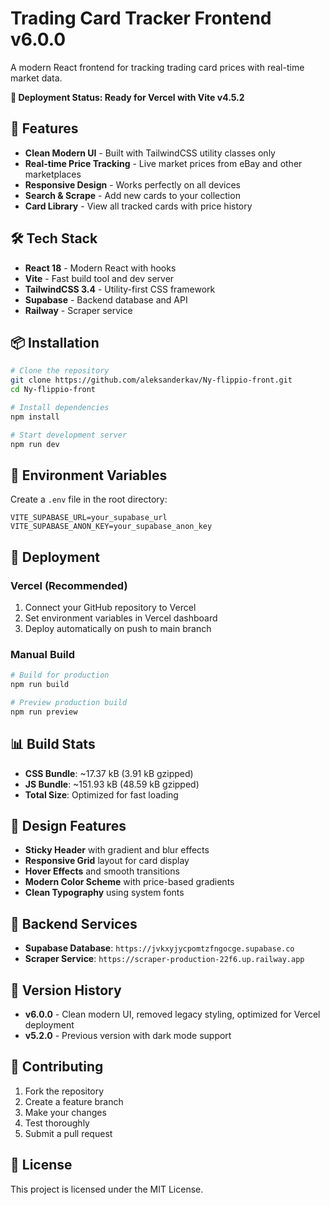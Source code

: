 # Trading Card Tracker Frontend v6.0.0

A modern React frontend for tracking trading card prices with real-time market data.

**🚀 Deployment Status: Ready for Vercel with Vite v4.5.2**

## 🚀 Features

- **Clean Modern UI** - Built with TailwindCSS utility classes only
- **Real-time Price Tracking** - Live market prices from eBay and other marketplaces
- **Responsive Design** - Works perfectly on all devices
- **Search & Scrape** - Add new cards to your collection
- **Card Library** - View all tracked cards with price history

## 🛠 Tech Stack

- **React 18** - Modern React with hooks
- **Vite** - Fast build tool and dev server
- **TailwindCSS 3.4** - Utility-first CSS framework
- **Supabase** - Backend database and API
- **Railway** - Scraper service

## 📦 Installation

```bash
# Clone the repository
git clone https://github.com/aleksanderkav/Ny-flippio-front.git
cd Ny-flippio-front

# Install dependencies
npm install

# Start development server
npm run dev
```

## 🔧 Environment Variables

Create a `.env` file in the root directory:

```env
VITE_SUPABASE_URL=your_supabase_url
VITE_SUPABASE_ANON_KEY=your_supabase_anon_key
```

## 🚀 Deployment

### Vercel (Recommended)

1. Connect your GitHub repository to Vercel
2. Set environment variables in Vercel dashboard
3. Deploy automatically on push to main branch

### Manual Build

```bash
# Build for production
npm run build

# Preview production build
npm run preview
```

## 📊 Build Stats

- **CSS Bundle**: ~17.37 kB (3.91 kB gzipped)
- **JS Bundle**: ~151.93 kB (48.59 kB gzipped)
- **Total Size**: Optimized for fast loading

## 🎨 Design Features

- **Sticky Header** with gradient and blur effects
- **Responsive Grid** layout for card display
- **Hover Effects** and smooth transitions
- **Modern Color Scheme** with price-based gradients
- **Clean Typography** using system fonts

## 🔗 Backend Services

- **Supabase Database**: `https://jvkxyjycpomtzfngocge.supabase.co`
- **Scraper Service**: `https://scraper-production-22f6.up.railway.app`

## 📝 Version History

- **v6.0.0** - Clean modern UI, removed legacy styling, optimized for Vercel deployment
- **v5.2.0** - Previous version with dark mode support

## 🤝 Contributing

1. Fork the repository
2. Create a feature branch
3. Make your changes
4. Test thoroughly
5. Submit a pull request

## 📄 License

This project is licensed under the MIT License.
